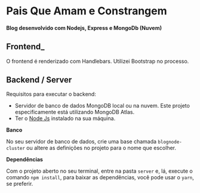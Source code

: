 # Pais Que Amam e Constrangem
#### Blog desenvolvido com Nodejs, Express e MongoDb (Nuvem)

## Frontend_

O frontend é renderizado com Handlebars. Utilizei Bootstrap no processo.

## Backend / Server

Requisitos para executar o backend:

- Servidor de banco de dados MongoDB local ou na nuvem. Este projeto especificamente está utilizando MongoDB Atlas.
- Ter o [Node Js](https://nodejs.org/en/) instalado na sua máquina.

**Banco**

No seu servidor de banco de dados, crie uma base chamada `blognode-cluster` ou altere as definições no projeto para o nome que escolher.

**Dependências**

Com o projeto aberto no seu terminal, entre na pasta `server` e, lá, execute o comando `npm install`, para baixar as dependências, você pode usar o `yarn`, se preferir.
